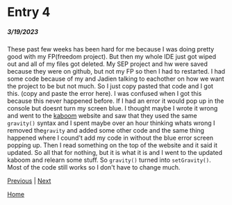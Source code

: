 # Entry 4
##### 3/19/2023

These past few weeks has been hard for me because I was doing pretty good with my FP(freedom project). But then my whole IDE just got wiped out and all of my files got deleted. My SEP project and hw were saved because they were on github, but not my FP so then I had to restarted. I had some code because of my and Jadien talking to eachother on how we want the project to be but not much. So I just copy pasted that code and I got this. (copy and paste the error here). I was confused when I got this because this never happened before. If I had an error it would pop up in the console but doesnt turn my screen blue. I thought maybe I wrote it wrong and went to the [kaboom](https://kaboomjs.com/) website and saw that they used the same ``gravity()`` syntax and I spent maybe over an hour thinking whats wrong I removed the``gravity`` and added some other code and the same thing happened where I cound't add my code in without the blue error screen popping up. Then I read something on the top of the website and it said it updated. So all that for nothing, but it is what it is and I went to the updated kaboom and relearn some stuff. So ``gravity()`` turned into ``setGravity()``. Most of the code still works so I don't have to change much. 

[Previous](entry03.md) | [Next](entry05.md)

[Home](../README.md)